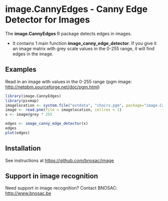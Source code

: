 # image.CannyEdges - Canny Edge Detector for Images

The  **image.CannyEdges** R package detects edges in images. 

- It contains 1 main function **image_canny_edge_detector**. If you give it an image matrix with grey scale values in the 0-255 range, it will find edges in the image.

## Examples

Read in an image with values in the 0-255 range (pgm image: http://netpbm.sourceforge.net/doc/pgm.html)

```r
library(image.CannyEdges)
library(pixmap)
imagelocation <- system.file("extdata", "chairs.pgm", package="image.CannyEdges")
image <- read.pnm(file = imagelocation, cellres = 1)
x <- image@grey * 255

edges <- image_canny_edge_detector(x)
edges
plot(edges)
```

## Installation

See instructions at https://github.com/bnosac/image

## Support in image recognition

Need support in image recognition?
Contact BNOSAC: http://www.bnosac.be

